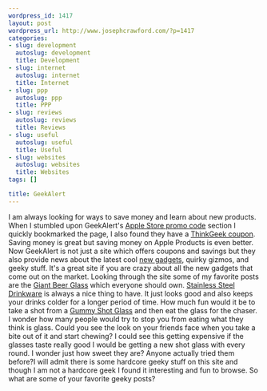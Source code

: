 ```yaml
--- 
wordpress_id: 1417
layout: post
wordpress_url: http://www.josephcrawford.com/?p=1417
categories: 
- slug: development
  autoslug: development
  title: Development
- slug: internet
  autoslug: internet
  title: Internet
- slug: ppp
  autoslug: ppp
  title: PPP
- slug: reviews
  autoslug: reviews
  title: Reviews
- slug: useful
  autoslug: useful
  title: Useful
- slug: websites
  autoslug: websites
  title: Websites
tags: []

title: GeekAlert
---
```

I am always looking for ways to save money and learn about new products.  When I stumbled upon GeekAlert's [Apple Store promo code](http://www.geekalerts.com/apple-store-coupons/) section I quickly bookmarked the page, I also found they have a [ThinkGeek coupon](http://www.geekalerts.com/thinkgeek-coupon/).  Saving money is great but saving money on Apple Products is even better.  Now GeekAlert is not just a site which offers coupons and savings but they also provide news about the latest cool [new gadgets](http://www.geekalerts.com/), quirky gizmos, and geeky stuff.  It's a great site if you are crazy about all the new gadgets that come out on the market.  Looking through the site some of my favorite posts are the [Giant Beer Glass](http://www.geekalerts.com/giant-beer-glass/) which everyone should own. [Stainless Steel Drinkware](http://www.geekalerts.com/cold-maintaining-stainless-steel-drinkware/) is always a nice thing to have.  It just looks good and also keeps your drinks colder for a longer period of time.  <!--more-->How much fun would it be to take a shot from a  [Gummy Shot Glass](http://www.geekalerts.com/gummy-shot-glasses/) and then eat the glass for the chaser. I wonder how many people would try to stop you from eating what they think is glass.  Could you see the look on your friends face when you take a bite out of it and start chewing?  I could see this getting expensive if the glasses taste really good I would be getting a new shot glass with every round.  I wonder just how sweet they are?  Anyone actually tried them before?I will admit there is some hardcore geeky stuff on this site and though I am not a hardcore geek I found it interesting and fun to browse. So what are some of your favorite geeky posts?
